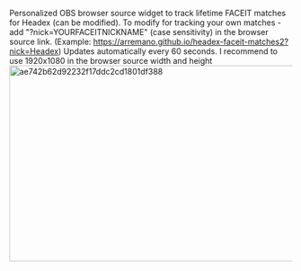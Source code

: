 Personalized OBS browser source widget to track lifetime FACEIT matches for Headex (can be modified).
To modify for tracking your own matches - add "?nick=YOURFACEITNICKNAME" (case sensitivity) in the browser source link. (Example: https://arremano.github.io/headex-faceit-matches2?nick=Headex)
Updates automatically every 60 seconds.
I recommend to use 1920x1080 in the browser source width and height
<img width="626" height="348" alt="ae742b62d92232f17ddc2cd1801df388" src="https://github.com/user-attachments/assets/bc5c6134-cf14-4814-badf-2ee04ce6d6a6" />
